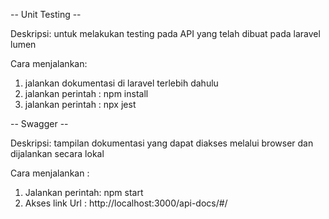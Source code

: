 -- Unit Testing --

Deskripsi: untuk melakukan testing pada API yang telah dibuat pada laravel lumen

Cara menjalankan:

1. jalankan dokumentasi di laravel terlebih dahulu
2. jalankan perintah : npm install
3. jalankan perintah : npx jest

-- Swagger --

Deskripsi: tampilan dokumentasi yang dapat diakses melalui browser dan dijalankan secara lokal

Cara menjalankan :

1. Jalankan perintah: npm start
2. Akses link Url : http://localhost:3000/api-docs/#/
